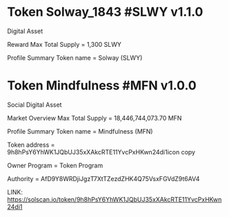 # Token Solway_1843 #SLWY v1.1.0
Digital Asset 

Reward
Max Total Supply = 1,300 SLWY

Profile Summary
Token name = Solway (SLWY)

# Token Mindfulness #MFN v1.0.0
Social Digital Asset

Market Overview
Max Total Supply = 18,446,744,073.70 MFN

Profile Summary
Token name = Mindfulness (MFN)

Token address = 9h8hPsY6YhWK1JQbUJ35xXAkcRTE11YvcPxHKwn24di1icon copy

Owner Program = Token Program

Authority = AfD9Y8WRDjiJgzT7XtTZezdZHK4Q75VsxFGVdZ9t6AV4

LINK: https://solscan.io/token/9h8hPsY6YhWK1JQbUJ35xXAkcRTE11YvcPxHKwn24di1



